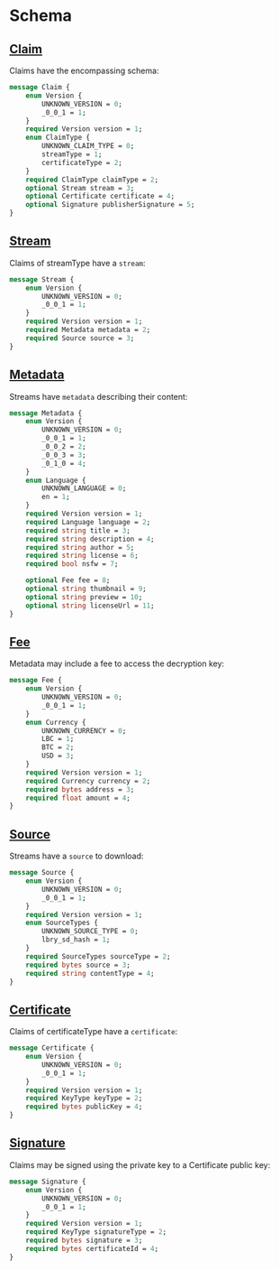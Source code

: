 # Schema

## [Claim](https://github.com/lbryio/lbryschema/blob/master/lbryschema/proto/claim.proto)
Claims have the encompassing schema:

```protobuf
message Claim {
    enum Version {
        UNKNOWN_VERSION = 0;
        _0_0_1 = 1;
    }
    required Version version = 1;
    enum ClaimType {
        UNKNOWN_CLAIM_TYPE = 0;
        streamType = 1;
        certificateType = 2;
    }
    required ClaimType claimType = 2;
    optional Stream stream = 3;
    optional Certificate certificate = 4;
    optional Signature publisherSignature = 5;
}
```



## [Stream](https://github.com/lbryio/lbryschema/blob/master/lbryschema/proto/stream.proto)
Claims of streamType have a `stream`:

```protobuf
message Stream {
    enum Version {
        UNKNOWN_VERSION = 0;
        _0_0_1 = 1;
    }
    required Version version = 1;
    required Metadata metadata = 2;
    required Source source = 3;
}
```

## [Metadata](https://github.com/lbryio/lbryschema/blob/master/lbryschema/proto/metadata.proto)
Streams have `metadata` describing their content:

```protobuf
message Metadata {
    enum Version {
        UNKNOWN_VERSION = 0;
        _0_0_1 = 1;
        _0_0_2 = 2;
        _0_0_3 = 3;
        _0_1_0 = 4;
    }
    enum Language {
        UNKNOWN_LANGUAGE = 0;
        en = 1;
    }
    required Version version = 1;
    required Language language = 2;
    required string title = 3;
    required string description = 4;
    required string author = 5;
    required string license = 6;
    required bool nsfw = 7;

    optional Fee fee = 8;
    optional string thumbnail = 9;
    optional string preview = 10;
    optional string licenseUrl = 11;
}
```

## [Fee](https://github.com/lbryio/lbryschema/blob/master/lbryschema/proto/fee.proto)
Metadata may include a fee to access the decryption key:

```protobuf
message Fee {
    enum Version {
        UNKNOWN_VERSION = 0;
        _0_0_1 = 1;
    }
    enum Currency {
        UNKNOWN_CURRENCY = 0;
        LBC = 1;
        BTC = 2;
        USD = 3;
    }
    required Version version = 1;
    required Currency currency = 2;
    required bytes address = 3;
    required float amount = 4;
}
```

## [Source](https://github.com/lbryio/lbryschema/blob/master/lbryschema/proto/source.proto)
Streams have a `source` to download:

```protobuf
message Source {
    enum Version {
        UNKNOWN_VERSION = 0;
        _0_0_1 = 1;
    }
    required Version version = 1;
    enum SourceTypes {
        UNKNOWN_SOURCE_TYPE = 0;
        lbry_sd_hash = 1;
    }
    required SourceTypes sourceType = 2;
    required bytes source = 3;
    required string contentType = 4;
}
```


## [Certificate](https://github.com/lbryio/lbryschema/blob/master/lbryschema/proto/certificate.proto)
Claims of certificateType have a `certificate`:

```protobuf
message Certificate {
    enum Version {
        UNKNOWN_VERSION = 0;
        _0_0_1 = 1;
    }
    required Version version = 1;
    required KeyType keyType = 2;
    required bytes publicKey = 4;
}
```

## [Signature](https://github.com/lbryio/lbryschema/blob/master/lbryschema/proto/signature.proto)
Claims may be signed using the private key to a Certificate public key:

```protobuf
message Signature {
    enum Version {
        UNKNOWN_VERSION = 0;
        _0_0_1 = 1;
    }
    required Version version = 1;
    required KeyType signatureType = 2;
    required bytes signature = 3;
    required bytes certificateId = 4;
}
```

